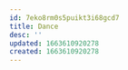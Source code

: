 ```yaml
---
id: 7eko8rm0s5puikt3i68gcd7
title: Dance
desc: ''
updated: 1663610920278
created: 1663610920278
---
```

